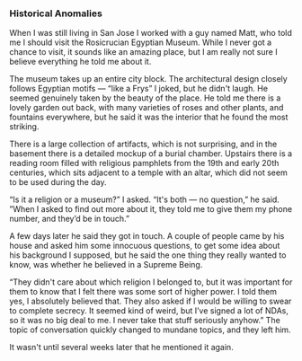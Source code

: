 ### Historical Anomalies

When I was still living in San Jose I worked with a guy named Matt, who told me I should visit
the Rosicrucian Egyptian Museum. While I never got a chance to visit, it sounds like an amazing place, but I am really not sure
I believe everything he told me about it.

The museum takes up an entire city block. The architectural design closely follows Egyptian
motifs — “like a Frys” I joked, but he didn't laugh. He seemed genuinely taken by the beauty
of the place. He told me there is a lovely garden out back, with many varieties of roses and
other plants, and fountains everywhere, but he said it was the interior that he found the most
striking.

There is a large collection of artifacts, which is not surprising, and in the basement there
is a detailed mockup of a burial chamber. Upstairs there is a reading room filled with religious
pamphlets from the 19th and early 20th centuries, which sits adjacent to a temple with an altar,
which did not seem to be used during the day.

“Is it a religion or a museum?” I asked. “It's both — no question,” he said. ”When I asked
to find out more about it, they told me to give them my phone number, and they’d be in touch.”

A few days later he said they got in touch. A couple of people came by his house and asked him
some innocuous questions, to get some idea about his background I supposed, but he said the one
thing they really wanted to know, was whether he believed in a Supreme Being.

“They didn't care about which religion I belonged to, but it was important for them to know
that I felt there was some sort of higher power. I told them yes, I absolutely believed that.
They also asked if I would be willing to swear to complete secrecy. It seemed kind of weird,
but I’ve signed a lot of NDAs, so it was no big deal to me. I never take that stuff seriously
anyhow.” The topic of conversation quickly changed to mundane topics, and they left him.

It wasn't until several weeks later that he mentioned it again.
